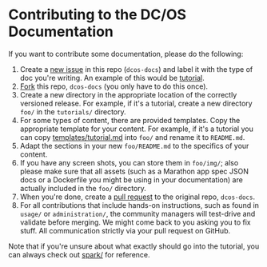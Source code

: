 # Contributing to the DC/OS Documentation

If you want to contribute some documentation, please do the following:

1. Create a [new issue](https://github.com/dcos/dcos-docs/issues) in this repo (`dcos-docs`) and label it with the type of doc you're writing. An example of this would be [tutorial](https://github.com/dcos/dcos-docs/labels/tutorial).
1. [Fork](https://help.github.com/articles/fork-a-repo/) this repo, `dcos-docs` (you only have to do this once).
1. Create a new directory in the appropriate location of the correctly versioned release. For example, if it's a tutorial, create a new directory `foo/` in the `tutorials/` directory.
1. For some types of content, there are provided templates. Copy the appropriate template for your content. For example, if it's a tutorial you can copy [templates/tutorial.md](templates/tutorial.md) into `foo/` and rename it to `README.md`.
1. Adapt the sections in your new `foo/README.md` to the specifics of your content.
1. If you have any screen shots, you can store them in `foo/img/`; also please make sure that all assets (such as a Marathon app spec JSON docs or a Dockerfile you might be using in your documentation) are actually included in the `foo/` directory.
1. When you're done, create a [pull request](https://help.github.com/articles/using-pull-requests/) to the original repo, `dcos-docs`.
1. For all contributions that include hands-on instructions, such as found in `usage/` or `administration/`, the community managers will test-drive and validate before merging. We might come back to you asking you to fix stuff. All communication strictly via your pull request on GitHub.  

Note that if you're unsure about what exactly should go into the tutorial, you can always check out [spark/](../1.7/tutorials/spark/) for reference.
